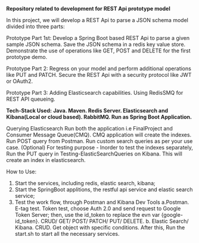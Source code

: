 **Repository related to development for REST Api prototype model**

In this project, we will develop a REST Api to parse a JSON schema model divided into three parts:

Prototype Part 1st:
Develop a Spring Boot based REST Api to parse a given sample JSON schema.
Save the JSON schema in a redis key value store.
Demonstrate the use of operations like GET, POST and DELETE for the first prototype demo.


Prototype Part 2:
Regress on your model and perform additional operations like PUT and PATCH.
Secure the REST Api with a security protocol like JWT or OAuth2.


Prototype Part 3:
Adding Elasticsearch capabilities.
Using RedisSMQ for REST API queueing.



**Tech-Stack Used:**
**Java.
Maven.
Redis Server.
Elasticsearch and Kibana(Local or cloud based).
RabbitMQ.
Run as Spring Boot Application.**

Querying Elasticsearch
Run both the application i.e FinalProject and Consumer Message Queue(CMQ). CMQ application will create the indexes.
Run POST query from Postman.
Run custom search queries as per your use case.
(Optional) For testing purpose - Inorder to test the indexes separately, Run the PUT query in Testing-ElasticSearchQueries on Kibana. This will create an index in elasticsearch.



How to Use:
1. Start the services, including redis, elastic search, kibana;
2. Start the SpringBoot applitions, the restful api service and elastic search service;
3. Test the work flow, through Postman and Kibana Dev Tools
a.Postman.
E-tag test.
Token test, choose Auth 2.0 and send request to Google Token Server; then, use the id_token to replace the evn var {google-id_token}.
CRUD/ GET/ POST/ PATCH/ PUT/ DELETE.
b. Elastic Search/ Kibana.
CRUD.
Get object with specific conditions.
After this, Run the start.sh to start all the necessary services.
